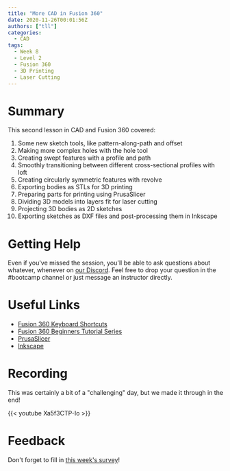 ```yaml
---
title: "More CAD in Fusion 360"
date: 2020-11-26T00:01:56Z
authors: ["tll"]
categories:
  - CAD
tags:
  - Week 8
  - Level 2
  - Fusion 360
  - 3D Printing
  - Laser Cutting
---
```


Summary
=======

This second lesson in CAD and Fusion 360 covered:

1. Some new sketch tools, like pattern-along-path and offset
2. Making more complex holes with the hole tool
3. Creating swept features with a profile and path
4. Smoothly transitioning between different cross-sectional profiles with loft
5. Creating circularly symmetric features with revolve
6. Exporting bodies as STLs for 3D printing
7. Preparing parts for printing using PrusaSlicer
8. Dividing 3D models into layers fit for laser cutting
9. Projecting 3D bodies as 2D sketches
10. Exporting sketches as DXF files and post-processing them in Inkscape


Getting Help
============

Even if you've missed the session, you'll be able to ask questions about whatever, whenever on [our Discord](https://discord.gg/N4k7ECt). Feel free to drop your question in the #bootcamp channel or just message an instructor directly.

Useful Links
============

-   [Fusion 360 Keyboard Shortcuts](https://www.autodesk.com/shortcuts/fusion-360#modeling)
-   [Fusion 360 Beginners Tutorial Series](https://www.youtube.com/playlist?list=PL40d7srwyc_Ow4aaOGXlP2idPGwD7ruKg)
-   [PrusaSlicer](https://www.prusa3d.com/prusaslicer/)
-   [Inkscape](https://inkscape.org/)


Recording
=========

This was certainly a bit of a "challenging" day, but we made it through in the end!

{{< youtube Xa5f3CTP-Io >}}

Feedback
========

Don't forget to fill in [this week's survey](https://forms.gle/DijqoWuAfiV7fXDq9)!